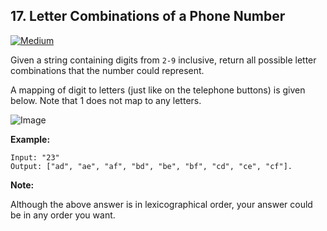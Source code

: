 ## 17. Letter Combinations of a Phone Number
[![Medium](https://img.shields.io/badge/-Medium-important.svg)](https://github.com/Anaxilaus/LeetCode/tree/master/Problem17)

Given a string containing digits from `2-9` inclusive, return all possible letter combinations that the number could represent.

A mapping of digit to letters (just like on the telephone buttons) is given below. Note that 1 does not map to any letters.

![Image](../../assets/Problem17.png)

**Example:**
```
Input: "23"
Output: ["ad", "ae", "af", "bd", "be", "bf", "cd", "ce", "cf"].
```

**Note:**

Although the above answer is in lexicographical order, your answer could be in any order you want.
